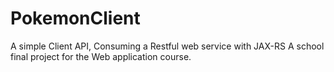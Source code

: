 # PokemonClient
A simple Client API, Consuming a Restful web service with JAX-RS 
A school final project for the Web application course.
